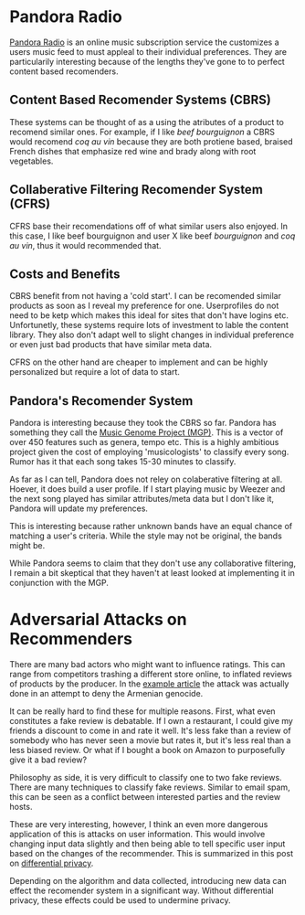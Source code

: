 # Pandora Radio

[Pandora Radio](https://www.pandora.com/station/play/3995404477674896416) is an
online music subscription service the customizes a users music feed to must
appleal to their individual preferences. They are particularily interesting
because of the lengths they've gone to to perfect content based recomenders.

## Content Based Recomender Systems (CBRS)

These systems can be thought of as a using the atributes of a product to
recomend similar ones. For example, if I like _beef bourguignon_ a CBRS would
recomend _coq au vin_ because they are both protiene based, braised French dishes
that emphasize red wine and brady along with root vegetables.

## Collaberative Filtering Recomender System (CFRS)

CFRS base their recomendations off of what similar users also enjoyed. In this
case, I like beef bourguignon and user X like beef _bourguignon_ and _coq au
vin_, thus it would recommended that.

## Costs and Benefits

CBRS benefit from not having a 'cold start'. I can be recomended similar
products as soon as I reveal my preference for one. Userprofiles do not need to
be ketp which makes this ideal for sites that don't have logins
etc. Unfortunetly, these systems require lots of investment to lable the content
library. They also don't adapt well to slight changes in individual preference
or even just bad products that have similar meta data.

CFRS on the other hand are cheaper to implement and can be highly personalized
but require a lot of data to start.

## Pandora's Recomender System

Pandora is interesting because they took the CBRS so far. Pandora has something
they call the [Music Genome Project (MGP)](https://www.pandora.com/about/mgp). This is a vector of over 450 features
such as genera, tempo etc. This is a highly ambitious project given the cost of
employing 'musicologists' to classify every song. Rumor has it that each song
takes 15-30 minutes to classify.

As far as I can tell, Pandora does not reley on colaberative filtering at
all. Hoever, it does build a user profile. If I start playing music by Weezer
and the next song played has similar attributes/meta data but I don't like it,
Pandora will update my preferences. 

This is interesting because rather unknown bands have an equal chance of
matching a user's criteria. While the style may not be original, the bands might
be. 

While Pandora seems to claim that they don't use any collaborative filtering, 
I remain a bit skeptical that they haven't at least looked at implementing it in
conjunction with the MGP. 

# Adversarial Attacks on Recommenders

There are many bad actors who might want to influence ratings. This can range
from competitors trashing a different store online, to inflated reviews of
products by the producer. In the [example article](https://www.washingtonpost.com/news/morning-mix/wp/2017/04/19/wisdom-of-the-crowd-imdb-users-gang-up-on-the-promise-before-it-even-opens/?utm_term=.329a75ece088) the attack was actually done in
an attempt to deny the Armenian genocide.


It can be really hard to find these for multiple reasons. First, what even
constitutes a fake review is debatable. If I own a restaurant, I could give my
friends a discount to come in and rate it well. It's less fake than a review of
somebody who has never seen a movie but rates it, but it's less real than a less
biased review. Or what if I bought a book on Amazon to purposefully give it a
bad review?

Philosophy as side, it is very difficult to classify one to two fake reviews.
There are many techniques to classify fake reviews. Similar to email spam, this
can be seen as a conflict between interested parties and the review hosts. 

These are very interesting, however, I think an even more dangerous application
of this is attacks on user information. This would involve changing input data
slightly and then being able to tell specific user input based on the changes of
the recommender. This is summarized in this post on [differential privacy](https://en.wikipedia.org/wiki/Differential_privacy).

Depending on the algorithm and data collected, introducing new data can effect
the recomender system in a significant way. Without differential privacy, these
effects could be used to undermine privacy.
